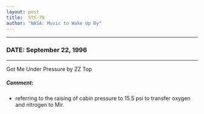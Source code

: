 ```yaml
---
layout: post
title:  STS-79
author: "NASA: Music to Wake Up By"
---
```


----
### DATE: September 22, 1996
----
Got Me Under Pressure by ZZ Top

##### Comment:
* referring to the raising of cabin pressure to 15.5 psi to transfer oxygen and nitrogen to Mir.
